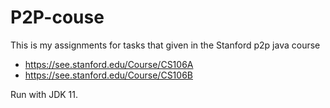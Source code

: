 # P2P-couse
This is my assignments for tasks that given in the Stanford p2p java course
* https://see.stanford.edu/Course/CS106A
* https://see.stanford.edu/Course/CS106B

Run with JDK 11.
